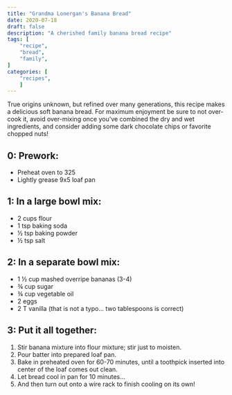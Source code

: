 ```yaml
---
title: "Grandma Lonergan's Banana Bread"
date: 2020-07-18
draft: false
description: "A cherished family banana bread recipe"
tags: [
    "recipe",
    "bread",
    "family",
]
categories: [
    "recipes",
    ]
---
```


True origins unknown, but refined over many generations, this recipe
makes a delicious soft banana bread. For maximum enjoyment be sure to
not over-cook it, avoid over-mixing once you've combined the dry and
wet ingredients, and consider adding some dark chocolate chips or
favorite chopped nuts!

## 0: Prework:
* Preheat oven to 325
* Lightly grease 9x5 loaf pan

## 1: In a large bowl mix:
* 2 cups flour
* 1 tsp baking soda
* ½ tsp baking powder
* ½ tsp salt

## 2: In a separate bowl mix:
* 1 ½ cup mashed overripe bananas (3-4)
* ¾ cup sugar
* ¾ cup vegetable oil
* 2 eggs
* 2 T vanilla (that is not a typo... two tablespoons is correct)

## 3: Put it all together:
1. Stir banana mixture into flour mixture; stir just to moisten.
2. Pour batter into prepared loaf pan.
3. Bake in preheated oven for 60-70 minutes, until a toothpick
inserted into center of the loaf comes out clean.
4. Let bread cool in pan for 10 minutes...
5. And then turn out onto a wire rack to finish cooling on its own!
